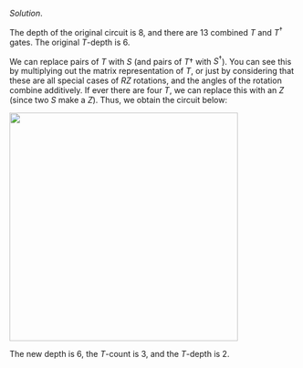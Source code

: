 *Solution*.

The depth of the original circuit is 8, and there are 13 combined $T$ and
$T^\dagger$ gates. The original $T$-depth is 6.

We can replace pairs of $T$ with $S$ (and pairs of $T\dagger$ with
$S^\dagger$). You can see this by multiplying out the matrix representation of
$T$, or just by considering that these are all special cases of $RZ$ rotations,
and the angles of the rotation combine additively. If ever there are four $T$,
we can replace this with an $Z$ (since two $S$ make a $Z$). Thus, we obtain the
circuit below:

<img src="pics/t-optimization-after.svg" alt="" width="400px">

The new depth is 6, the $T$-count is 3, and the $T$-depth is 2.